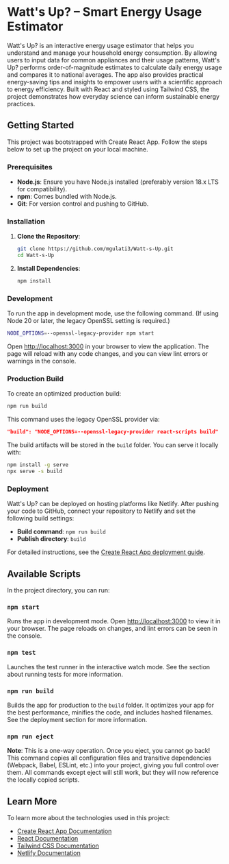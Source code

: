 # Watt's Up? – Smart Energy Usage Estimator

Watt's Up? is an interactive energy usage estimator that helps you understand and manage your household energy consumption. By allowing users to input data for common appliances and their usage patterns, Watt's Up? performs order-of-magnitude estimates to calculate daily energy usage and compares it to national averages. The app also provides practical energy-saving tips and insights to empower users with a scientific approach to energy efficiency. Built with React and styled using Tailwind CSS, the project demonstrates how everyday science can inform sustainable energy practices.

## Getting Started

This project was bootstrapped with Create React App. Follow the steps below to set up the project on your local machine.

### Prerequisites

- **Node.js**: Ensure you have Node.js installed (preferably version 18.x LTS for compatibility).
- **npm**: Comes bundled with Node.js.
- **Git**: For version control and pushing to GitHub.

### Installation

1. **Clone the Repository**:
   ```bash
   git clone https://github.com/mgulati3/Watt-s-Up.git
   cd Watt-s-Up
   ```

2. **Install Dependencies**:
   ```bash
   npm install
   ```

### Development

To run the app in development mode, use the following command. (If using Node 20 or later, the legacy OpenSSL setting is required.)

```bash
NODE_OPTIONS=--openssl-legacy-provider npm start
```

Open [http://localhost:3000](http://localhost:3000) in your browser to view the application. The page will reload with any code changes, and you can view lint errors or warnings in the console.

### Production Build

To create an optimized production build:

```bash
npm run build
```

This command uses the legacy OpenSSL provider via:

```json
"build": "NODE_OPTIONS=--openssl-legacy-provider react-scripts build"
```

The build artifacts will be stored in the `build` folder. You can serve it locally with:

```bash
npm install -g serve
npx serve -s build
```

### Deployment

Watt's Up? can be deployed on hosting platforms like Netlify. After pushing your code to GitHub, connect your repository to Netlify and set the following build settings:

- **Build command**: `npm run build`
- **Publish directory**: `build`

For detailed instructions, see the [Create React App deployment guide](https://create-react-app.dev/docs/deployment/).

## Available Scripts

In the project directory, you can run:

### `npm start`

Runs the app in development mode. Open [http://localhost:3000](http://localhost:3000) to view it in your browser. The page reloads on changes, and lint errors can be seen in the console.

### `npm test`

Launches the test runner in the interactive watch mode. See the section about running tests for more information.

### `npm run build`

Builds the app for production to the `build` folder. It optimizes your app for the best performance, minifies the code, and includes hashed filenames. See the deployment section for more information.

### `npm run eject`

**Note**: This is a one-way operation. Once you eject, you cannot go back! This command copies all configuration files and transitive dependencies (Webpack, Babel, ESLint, etc.) into your project, giving you full control over them. All commands except eject will still work, but they will now reference the locally copied scripts.

## Learn More

To learn more about the technologies used in this project:

- [Create React App Documentation](https://create-react-app.dev/docs/getting-started/)
- [React Documentation](https://reactjs.org/docs/getting-started.html)
- [Tailwind CSS Documentation](https://tailwindcss.com/docs)
- [Netlify Documentation](https://docs.netlify.com/)
